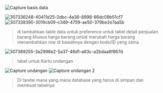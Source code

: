 ![Capture basis data](https://github.com/arisbp/arisbp/assets/160198125/d1a639d8-1d55-49a7-a721-7644e6e34d45)


![307336248-40411d25-2dbc-4a36-8998-86dc09b51cf7](https://github.com/arisbp/arisbp/assets/160198125/8c9d1e98-106c-4d04-ac7c-65c1ca95d665)
![307338390-3019cb09-c349-4759-ae50-379be2e7aa5b](https://github.com/arisbp/arisbp/assets/160198125/fe3bc6d0-cb8e-4741-92d3-47f66b424475)
>di tambahkan table data untuk preference untuk tabel detail penjualan barang khusus harga barang untuk merubah harga barang menambahkan row di bawahnya dengan kode/ID yang sama


![307369255-3a2998e2-5a37-46d1-a63c-a2bdaa6f867d](https://github.com/arisbp/arisbp/assets/160198125/8207bdd6-a7c4-45c6-88c6-2718689379f7)
>tabel untuk Kartu undangan


![Capture undangan](https://github.com/arisbp/arisbp/assets/160198125/c5449227-6eaa-4edd-a8bd-13b8806e4f1a)
![Capture undangan 2](https://github.com/arisbp/arisbp/assets/160198125/0ab73add-70c0-481e-bff9-48e5180fc290)
>Di tandai mana yang mana database yang harus di simpan dan membuat tabelnya
